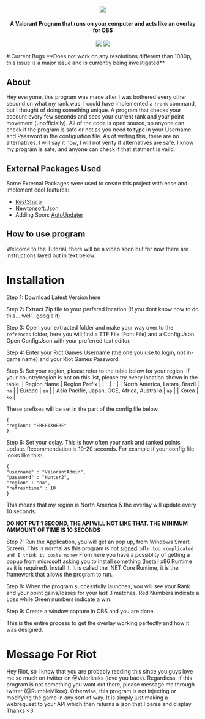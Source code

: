 <h1 align="center">
  <img src="https://cdn.discordapp.com/attachments/748560845230964869/791900465632641034/ValoverlayLogo.png">
  <br>
</h1>

<h4 align="center">A Valorant Program that runs on your computer and acts like an overlay for OBS</h4>

<p align="center">
  </a>
  <a href="https://twitter.com/rumblemikee"><img src="https://img.shields.io/badge/Twitter-@RumbleMikee-1da1f2.svg?logo=twitter?style=for-the-badge&logo=appveyor"></a>
  <a href="https://twitter.com/Valorleaks"><img src="https://img.shields.io/badge/Twitter-@ValorLeaks-1da1f2.svg?logo=twitter?style=for-the-badge&logo=appveyor"></a>
  
</p>
# Current Bugs
**Does not work on any resolutions different than 1080p, this issue is a major issue and is currently being investigated**

## About
Hey everyone, this program was made after I was bothered every other second on what my rank was. I could have implemented a `!rank` command, but I thought of doing something unique. A program that checks your account every few seconds and sees your current rank and your point movement (unofficially). All of the code is open source, so anyone can check if the program is safe or not as you need to type in your Username and Password in the configuation file. As of writing this, there are no alternatives. I will say it now, I will not verify if alternatives are safe. I know my program is safe, and anyone can check if that statment is vaild.

## External Packages Used
Some External Packages were used to create this project with ease and implement cool features:
  - [RestSharp](https://www.nuget.org/packages/RestSharp/)
  - [Newtonsoft.Json](https://www.nuget.org/packages/Newtonsoft.Json/)
  - Adding Soon: [AutoUpdater](https://github.com/ravibpatel/AutoUpdater.NET)

## How to use program
Welcome to the Tutorial, there will be a video soon but for now there are instructions layed out in text below.

# Installation
Step 1: Download Latest Version [here](https://github.com/RumbleMike/ValorantStreamOverlay/releases/download/0.9/ValorSteamOverlay.zip)

Step 2: Extract Zip file to your perfered location (If you dont know how to do this... well.. google it)

Step 3: Open your extracted folder and make your way over to the `refrences` folder, here you will find a TTF File (Font File) and a Config.Json. Open Config.Json with your preferred text editor.

Step 4: Enter your Riot Games Username (the one you use to login, not in-game name) and your Riot Games Password.

Step 5: Set your region, please refer to the table below for your region. If your country/region is not on this list, please try every location shown in the table.
| Region Name | Region Prefix |
| - | - |
| North America, Latam, Brazil | `na` |
| Europe | `eu` |
| Asia Pacific, Japan, OCE, Africa, Australia  | `ap` |
| Korea | `ko` |

These prefixes will be set in the part of the config file below.
```
{
"region": "PREFIXHERE"
}
```

Step 6: Set your delay. This is how often your rank and ranked points update. Recommendation is 10-20 seconds.
For example if your config file looks like this:
```
{
"username" : "ValorantAdmin",
"password" : "Hunter2",
"region" : "na",
"refreshtime" : 10
}
```
This means that my region is North America & the overlay will update every 10 seconds.

**DO NOT PUT 1 SECOND, THE API WILL NOT LIKE THAT. THE MINIMUM AMMOUNT OF TIME IS 10 SECONDS**

Step 7: Run the Application, you will get an pop up, from Windows Smart Screen. This is normal as this program is not [signed](https://en.wikipedia.org/wiki/Code_signing) `tdlr too complicated and I think it costs money` From here you have a possiblity of getting a popup from microsoft asking you to install something (Install x86 Runtime as it is required). Install it. It is called the .NET Core Runtime, it is the framework that allows the program to run.

Step 8: When the program successfully launches, you will see your Rank and your point gains/losses for your last 3 matches. Red Numbers indicate a Loss while Green numbers indicate a win.

Step 9: Create a window capture in OBS and you are done.

This is the entire process to get the overlay working perfectly and how it was designed.

# Message For Riot
Hey Riot, so I know that you are probably reading this since you guys love me so much on twitter on @Valorleaks (love you back). Regardless, if this program is not something you want out there, please message me through twitter (@RumbleMikee). Otherwise, this program is not injecting or modifying the game in any sort of way. It is simply just making a webrequest to your API which then returns a json that I parse and display. Thanks <3

